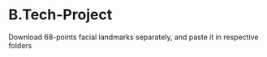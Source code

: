 # B.Tech-Project

Download 68-points facial landmarks separately, and paste it in respective folders
